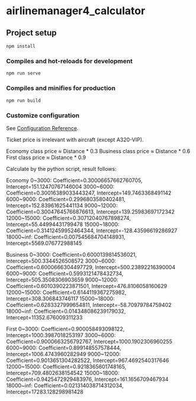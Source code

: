 # airlinemanager4_calculator

## Project setup
```
npm install
```

### Compiles and hot-reloads for development
```
npm run serve
```

### Compiles and minifies for production
```
npm run build
```

### Customize configuration
See [Configuration Reference](https://cli.vuejs.org/config/).

Ticket price is irrelevant with aircraft (except A320-VIP).

Economy class price ≈ Distance * 0.3
Business class price ≈ Distance * 0.6
First class price ≈ Distance * 0.9

Calculate by the python script, result follows:

Economy
0~3000: Coefficient=0.30006657662760705, Intercept=151.12470767146004
3000~6000: Coefficient=0.30016389033443247, Intercept=149.7463368491142
6000~9000: Coefficient=0.2996803580402481, Intercept=152.83961625441134
9000~12000: Coefficient=0.30047645766876613, Intercept=139.25983697172342
12000~15000: Coefficient=0.30712040767898274, Intercept=55.44994431799478
15000~18000: Coefficient=0.31412459952464344, Intercept=-128.43596619286927
18000~inf: Coefficient=0.007545684704148931, Intercept=5569.076772988145

Business
0~3000: Coefficient=0.6000139814536021, Intercept=500.3344526508572
3000~6000: Coefficient=0.6000666304497729, Intercept=500.23892216390004
6000~9000: Coefficient=0.5993121478432734, Intercept=505.3508306903659
9000~12000: Coefficient=0.6010390223871501, Intercept=476.8106058160629
12000~15000: Coefficient=0.6144119367275982, Intercept=308.306843746117
15000~18000: Coefficient=0.6283327999654811, Intercept=-58.70979784759402
18000~inf: Coefficient=0.014348086239179032, Intercept=11352.676009311233

First
0~3000: Coefficient=0.900058493098122, Intercept=1000.3987018253197
3000~6000: Coefficient=0.9000663256792767, Intercept=1000.1902306960255
6000~9000: Coefficient=0.899148557578444, Intercept=1006.4743960282949
9000~12000: Coefficient=0.9013651304282522, Intercept=967.4692540317646
12000~15000: Coefficient=0.9218365601748165, Intercept=709.4802638154542
15000~18000: Coefficient=0.9425472929483976, Intercept=161.1656709467934
18000~inf: Coefficient=0.021314038714312034, Intercept=17283.128298981428
